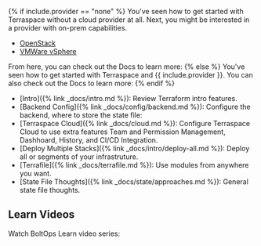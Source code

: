 {% if include.provider == "none" %}
You've seen how to get started with Terraspace without a cloud provider at all. Next, you might be interested in a provider with on-prem capabilities.

* [OpenStack](https://registry.terraform.io/providers/terraform-provider-openstack/openstack/latest/docs)
* [VMWare vSphere](https://registry.terraform.io/providers/hashicorp/vsphere/latest/docs)

From here, you can check out the Docs to learn more:
{% else %}
You've seen how to get started with Terraspace and {{ include.provider }}. You can also check out the Docs to learn more:
{% endif %}

* [Intro]({% link _docs/intro.md %}): Review Terraform intro features.
* [Backend Config]({% link _docs/config/backend.md %}): Configure the backend, where to store the state file:
* [Terraspace Cloud]({% link _docs/cloud.md %}): Configure Terraspace Cloud to use extra features Team and Permission Management, Dashhoard, History, and CI/CD Integration.
* [Deploy Multiple Stacks]({% link _docs/intro/deploy-all.md %}): Deploy all or segments of your infrastruture.
* [Terrafile]({% link _docs/terrafile.md %}): Use modules from anywhere you want.
* [State File Thoughts]({% link _docs/state/approaches.md %}): General state file thoughts.

## Learn Videos

Watch BoltOps Learn video series: